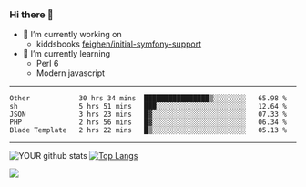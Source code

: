 ### Hi there 👋

- 🔭 I’m currently working on
  - kiddsbooks [feighen/initial-symfony-support](https://github.com/noondaysun/kiddsbooks.com/tree/feighen/initial-symfony-support)
- 🌱 I’m currently learning
  - Perl 6
  - Modern javascript

---
<!--START_SECTION:waka-->
```text
Other            30 hrs 34 mins  ████████████████▒░░░░░░░░   65.98 % 
sh               5 hrs 51 mins   ███░░░░░░░░░░░░░░░░░░░░░░   12.64 % 
JSON             3 hrs 23 mins   █▓░░░░░░░░░░░░░░░░░░░░░░░   07.33 % 
PHP              2 hrs 56 mins   █▓░░░░░░░░░░░░░░░░░░░░░░░   06.34 % 
Blade Template   2 hrs 22 mins   █▒░░░░░░░░░░░░░░░░░░░░░░░   05.13 % 
```
<!--END_SECTION:waka-->
---
![YOUR github stats](https://github-readme-stats.vercel.app/api?username=noondaysun&show_icons=true&theme=onedark) [![Top Langs](https://github-readme-stats.vercel.app/api/top-langs/?username=noondaysun&layout=compact&theme=onedark)](https://github.com/anuraghazra/github-readme-stats)

[<img src="https://img.shields.io/badge/linkedin-%230077B5.svg?&style=for-the-badge&logo=linkedin&logoColor=white" />](https://www.linkedin.com/in/feighen-oosterbroek-9630a514a/)

<!--
**noondaysun/noondaysun** is a ✨ _special_ ✨ repository because its `README.md` (this file) appears on your GitHub profile.

Here are some ideas to get you started:

- 🔭 I’m currently working on ...
- 🌱 I’m currently learning ...
- 👯 I’m looking to collaborate on ...
- 🤔 I’m looking for help with ...
- 💬 Ask me about ...
- 📫 How to reach me: ...
- 😄 Pronouns: ...
- ⚡ Fun fact: ...
-->
